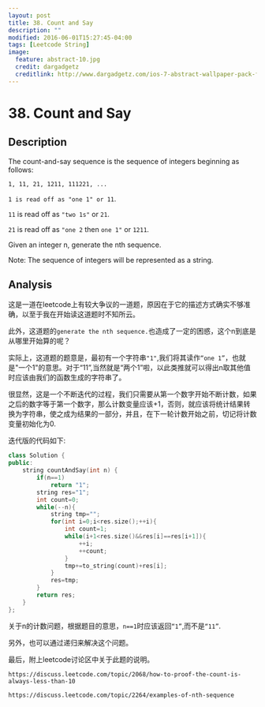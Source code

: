 ```yaml
---
layout: post
title: 38. Count and Say
description: ""
modified: 2016-06-01T15:27:45-04:00
tags: [Leetcode String]
image:
  feature: abstract-10.jpg
  credit: dargadgetz
  creditlink: http://www.dargadgetz.com/ios-7-abstract-wallpaper-pack-for-iphone-5-and-ipod-touch-retina/
---
```


# 38. Count and Say

## Description  

The count-and-say sequence is the sequence of integers beginning as follows:

```1, 11, 21, 1211, 111221, ...```

```1 is read off as "one 1" or 11```.

```11``` is read off as ```"two 1s"``` or ```21```.

```21``` is read off as ```"one 2``` then ```one 1"``` or ```1211```.

Given an integer n, generate the nth sequence.

Note: The sequence of integers will be represented as a string.

## Analysis

这是一道在leetcode上有较大争议的一道题，原因在于它的描述方式确实不够准确，以至于我在开始读这道题时不知所云。

此外，这道题的```generate the nth sequence.```也造成了一定的困惑，这个n到底是从哪里开始算的呢？

实际上，这道题的题意是，最初有一个字符串```"1"```,我们将其读作```“one 1”```，也就是"一个1"的意思。对于“11”,当然就是“两个1”啦，以此类推就可以得出n取其他值时应该由我们的函数生成的字符串了。

很显然，这是一个不断迭代的过程，我们只需要从第一个数字开始不断计数，如果之后的数字等于第一个数字，那么计数变量应该+1，否则，就应该将统计结果转换为字符串，使之成为结果的一部分，并且，在下一轮计数开始之前，切记将计数变量初始化为0.

迭代版的代码如下:

```c++
class Solution {
public:
    string countAndSay(int n) {
        if(n==1)
            return "1";
        string res="1";
        int count=0;
        while(--n){
            string tmp="";
            for(int i=0;i<res.size();++i){
                int count=1;
                while(i+1<res.size()&&res[i]==res[i+1]){
                    ++i;
                    ++count;
                }
                tmp+=to_string(count)+res[i];
            }
            res=tmp;
        }
        return res;
    }
};
```

关于n的计数问题，根据题目的意思，```n==1```时应该返回```“1”```,而不是```“11”```.

另外，也可以通过递归来解决这个问题。

最后，附上leetcode讨论区中关于此题的说明。


```
https://discuss.leetcode.com/topic/2068/how-to-proof-the-count-is-always-less-than-10
```

```
https://discuss.leetcode.com/topic/2264/examples-of-nth-sequence
```

